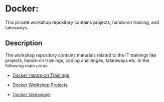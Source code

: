 # Docker:

This private workshop repository contains projects, hands-on training, and takeaways.

## Description

The workshop repository contains materials related to the IT trainings like projects, hands-on trainings, coding challenges, takeaways etc. in the following main areas.

- [Docker Hands-on Trainings](./hands-on/README.md)

- [Docker Workshop Projects](./projects/README.md)

- [Docker takeaways](./takeaways)




